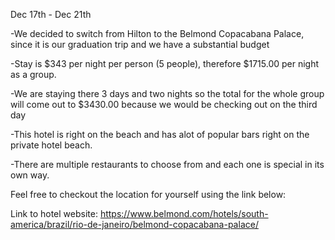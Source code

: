 Dec 17th - Dec 21th

-We decided to switch from Hilton to the Belmond Copacabana Palace, since it is our graduation trip 
and we have a substantial budget

-Stay is $343 per night per person (5 people), therefore $1715.00 per night as a group. 

-We are staying there 3 days and two nights so the total for the whole group will come out to $3430.00 
because we would be checking out on the third day

-This hotel is right on the beach and has alot of popular bars right on the private hotel beach. 

-There are multiple restaurants to choose from and each one is special in its own way.

Feel free to checkout the location for yourself using the link below:

Link to hotel website: https://www.belmond.com/hotels/south-america/brazil/rio-de-janeiro/belmond-copacabana-palace/

